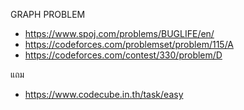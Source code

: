 GRAPH PROBLEM
- https://www.spoj.com/problems/BUGLIFE/en/
- https://codeforces.com/problemset/problem/115/A
- https://codeforces.com/contest/330/problem/D

แถม
- https://www.codecube.in.th/task/easy
